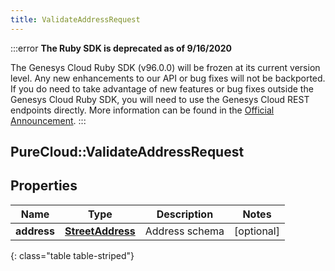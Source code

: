 ```yaml
---
title: ValidateAddressRequest
---
```


:::error
**The Ruby SDK is deprecated as of 9/16/2020**

The Genesys Cloud Ruby SDK (v96.0.0) will be frozen at its current version level. Any new enhancements to our API or bug fixes will not be backported. If you do need to take advantage of new features or bug fixes outside the Genesys Cloud Ruby SDK, you will need to use the Genesys Cloud REST endpoints directly. More information can be found in the [Official Announcement](https://developer.mypurecloud.com/forum/t/announcement-genesys-cloud-ruby-sdk-end-of-life/8850).
:::


## PureCloud::ValidateAddressRequest

## Properties

|Name | Type | Description | Notes|
|------------ | ------------- | ------------- | -------------|
| **address** | [**StreetAddress**](StreetAddress.html) | Address schema | [optional] |
{: class="table table-striped"}


